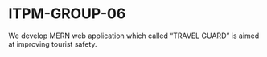 # ITPM-GROUP-06
We develop MERN web application which called “TRAVEL GUARD” is aimed at improving tourist safety.
